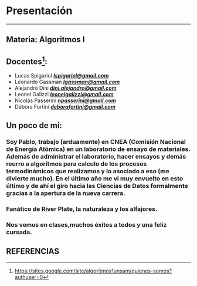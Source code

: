 # Presentación
___
## Materia: Algoritmos I

## Docentes[^1]:

- Lucas Spigariol  ***lspigariol@gmail.com***
- Leonardo Gassman ***lgassman@gmail.com***
- Alejandro Dini ***dini.alejandro@gmail.com***
- Leonel Galizzi ***leonelgalizzi@gmail.com***
- Nicolás Passerini ***npasserini@gmail.com***
- Débora Fortini ***deborafortini@gmail.com***

## Un poco de mi:
### Soy Pablo, trabajo (arduamente) en CNEA (Comisión Nacional de Energía Atómica) en un laboratorio de ensayo de materiales. Además de administrar el laboratorio, hacer ensayos y demás reurro a algorítmos para calculo de los procesos termodinámicos que realizamos y lo asociado a eso (me divierte mucho). En el último año me vi muy envuelto en esto último y de ahí el giro hacia las Ciencias de Datos formalmente gracias a la apertura de la nueva carrera.
### Fanático de River Plate, la naturaleza y los alfajores.
### Nos vemos en clases,**muchos éxitos** a todos y una **feliz** cursada.

## **REFERENCIAS**
[^1]: https://sites.google.com/site/algoritmos1unsam/quienes-somos?authuser=0
